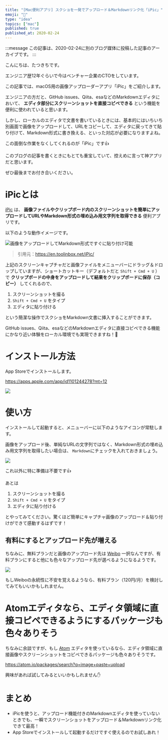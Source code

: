 ```yaml
---
title: "[Mac便利アプリ] スクショを一発でアップロード＆Markdownリンク化「iPic」"
emoji: "🍎"
type: "idea"
topics: ["mac"]
published: true
published_at: 2020-02-24
---
```


:::message
この記事は、2020-02-24に別のブログ媒体に投稿した記事のアーカイブです。
:::

こんにちは、たつきちです。

エンジニア歴12年ぐらいで今はベンチャー企業のCTOをしています。

この記事では、macOS用の画像アップローダーアプリ「iPic」をご紹介します。

エンジニアの方だと、GitHub issues、Qiita、esaなどのMarkdownエディタにおいて、 **エディタ部分にスクリーンショットを直接コピペできる** という機能を便利に使われていると思います。

しかし、ローカルのエディタで文書を書いているときには、基本的にはいちいち別画面で画像をアップロードして、URLをコピーして、エディタに戻ってきて貼り付けて、Markdown形式に書き換える、といった対応が必要になりますよね。

この面倒な作業をなくしてくれるのが「iPic」です👍

このブログの記事を書くときにもとても重宝していて、控えめに言って神アプリだと思います。

ぜひ最後までお付き合いください。

# iPicとは

[iPic](https://en.toolinbox.net/iPic/) は、 **画像ファイルやクリップボード内のスクリーンショットを簡単にアップロードしてURLやMarkdown形式の埋め込み用文字列を取得できる** 便利アプリです。

以下のような動作イメージです。

![画像をアップロードしてMarkdown形式ですぐに貼り付け可能](https://i.imgur.com/yCdZZgH.gif)

> 引用元：<https://en.toolinbox.net/iPic/>

上記のスクリーンキャプチャだと画像ファイルをメニューバーにドラッグ＆ドロップしていますが、ショートカットキー（デフォルトだと `Shift + Cmd + U` ）で **クリップボードの中身をアップロードして結果をクリップボードに保存（コピー）** してくれるので、

1. スクリーンショットを撮る
1. `Shift + Cmd + U` をタイプ
1. エディタに貼り付ける

という簡潔な操作でスクショをMarkdown文書に挿入することができます。

GitHub issues、Qiita、esaなどのMarkdownエディタに直接コピペできる機能にかなり近い体験をローカル環境でも実現できますね！🙌

# インストール方法

App Storeでインストールします。

<https://apps.apple.com/app/id1101244278?mt=12>

[![](https://tva1.sinaimg.cn/large/0082zybpgy1gc792i6w8oj306y01pdfv.jpg)](https://apps.apple.com/app/id1101244278?mt=12)

# 使い方

インストールして起動すると、メニューバーに以下のようなアイコンが常駐します。

画像をアップロード後、単純なURLの文字列ではなく、Markdown形式の埋め込み用文字列を取得したい場合は、 `Markdown`にチェックを入れておきましょう。

![](https://user-images.githubusercontent.com/4360663/75124640-f83cd780-56f3-11ea-9764-773c2fc8cdb5.png)

これ以外に特に準備は不要です👍

あとは

1. スクリーンショットを撮る
1. `Shift + Cmd + U` をタイプ
1. エディタに貼り付ける

とやってみてください。驚くほど簡単にキャプチャ画像のアップロード＆貼り付けができて感動するはずです！

## 有料にするとアップロード先が増える

ちなみに、無料プランだと画像のアップロード先は [Weibo](https://ja.wikipedia.org/wiki/%E6%96%B0%E6%B5%AA%E5%BE%AE%E5%8D%9A) 一択なんですが、有料プランにすると他にも色々なアップロード先が選べるようになるようです。

![](https://user-images.githubusercontent.com/4360663/75124982-fecc4e80-56f5-11ea-81ee-7852340f84c4.png)

もしWeiboの永続性に不安を覚えるようなら、有料プラン（120円/月）を検討してみてもいいかもしれません。

# Atomエディタなら、エディタ領域に直接コピペできるようにするパッケージも色々ありそう

ちなみに余談ですが、もし [Atom](https://atom.io/) エディタを使っているなら、エディタ領域に直接画像やスクリーンショットをコピペできるパッケージも色々ありそうです。

<https://atom.io/packages/search?q=image+paste+upload>

興味があれば試してみるといいかもしれません✋

# まとめ

* iPicを使うと、アップロード機能付きのMarkdownエディタを使っていないときでも、一瞬でスクリーンショットをアップロード＆Markdownリンク化できて最高！
* App Storeでインストールして起動するだけですぐ使えるのでお試しあれ！
